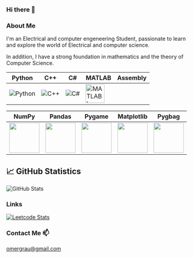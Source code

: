 ### Hi there 👋

<!--
**Omer-Graubert/Omer-Graubert** is a ✨ _special_ ✨ repository because its `README.md` (this file) appears on your GitHub profile.

Here are some ideas to get you started:

- 🔭 I’m currently working on ...
- 🌱 I’m currently learning ...
- 👯 I’m looking to collaborate on ...
- 🤔 I’m looking for help with ...
- 💬 Ask me about ...
- 📫 How to reach me: ...
- 😄 Pronouns: ...
- ⚡ Fun fact: ...
-->

### About Me
I'm an Electrical and computer engeneering Student, passionate to learn and explore the world of Electrical and computer science.

In addition, I have a strong foundation in mathematics and the theory of Computer Science. 

| Python                                           | C++                                        | C#                                       | MATLAB                                                                                                       | Assembly                                                                                                                  |
| ------------------------------------------------ | ------------------------------------------ | ---------------------------------------- | ------------------------------------------------------------------------------------------------------------ | ------------------------------------------------------------------------------------------------------------------------- |
| ![Python](https://skillicons.dev/icons?i=python) | ![C++](https://skillicons.dev/icons?i=cpp) | ![C#](https://skillicons.dev/icons?i=cs) | <img src="https://upload.wikimedia.org/wikipedia/commons/2/21/Matlab_Logo.png" width="50" alt="MATLAB Logo"> |  |




| NumPy | Pandas | Pygame | Matplotlib | Pygbag |
|---|---|---|---|---|
| <img src="https://raw.githubusercontent.com/numpy/numpy/main/branding/logo/primary/numpylogo.svg" width="80"> | <img src="https://pandas.pydata.org/static/img/pandas_white.svg" width="80"> | <img src="https://www.pygame.org/docs/_static/pygame_tiny.png" width="80"> | <img src="https://matplotlib.org/_static/images/logo2.svg" width="80"> | <img src="https://pygbag.dev/logo.svg" width="80"> |

## 📈 GitHub Statistics

![GitHub Stats](https://github-readme-stats.vercel.app/api?username=omergrau&show_icons=true&theme=default)

### Links
[![Leetcode Stats](https://leetcard.jacoblin.cool/omergrau)](https://leetcode.com/omergrau)





### Contact Me 📫
omergrau@gmail.com
